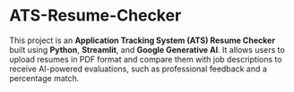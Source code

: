 # ATS-Resume-Checker
This project is an **Application Tracking System (ATS) Resume Checker** built using **Python**, **Streamlit**, and **Google Generative AI**. It allows users to upload resumes in PDF format and compare them with job descriptions to receive AI-powered evaluations, such as professional feedback and a percentage match.
